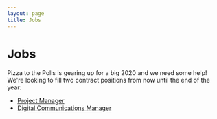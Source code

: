 ```yaml
---
layout: page
title: Jobs
---
```


# Jobs

Pizza to the Polls is gearing up for a big 2020 and we need some help! We're looking to fill two contract positions from now until the end of the year:

- [Project Manager](/jobs/project-manager)
- [Digital Communications Manager](/jobs/digital-communications-manager)
